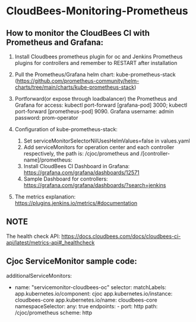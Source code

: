 # CloudBees-Monitoring-Prometheus

## How to monitor the CloudBees CI with Prometheus and Grafana:

1. Install Cloudbees prometheus plugin for oc and Jenkins Prometheus plugins for controllers and remember to RESTART after installation
2. Pull the Prometheus/Grafana helm chart: kube-prometheus-stack (https://github.com/prometheus-community/helm-charts/tree/main/charts/kube-prometheus-stack)
3. Portforward(or expose through loadbalancer) the Prometheus and Grafana for access: kubectl port-forward [grafana-pod] 3000; kubectl port-forward [prometheus-pod] 9090.  Grafana username: admin   password: prom-operator

5. Configuration of kube-prometheus-stack: 
    1. Set serviceMonitorSelectorNilUsesHelmValues=false in values.yaml
    2. Add serviceMonitors for operation center and each controller respectively, the path is: /cjoc/prometheus and /[controller-name]/prometheus: 
    3. Install CloudBees CI Dashboard in Grafana: https://grafana.com/grafana/dashboards/12571
    4. Sample Dashboard for controllers: https://grafana.com/grafana/dashboards/?search=jenkins
6. The metrics explanation: https://plugins.jenkins.io/metrics/#documentation

## NOTE 
The health check API: https://docs.cloudbees.com/docs/cloudbees-ci-api/latest/metrics-api#_healthcheck 

## Cjoc ServiceMonitor sample code:

additionalServiceMonitors: 
- name: "servicemonitor-cloudbees-oc"
   selector: 
       matchLabels:
            app.kubernetes.io/component: cjoc
            app.kubernetes.io/instance: cloudbees-core
            app.kubernetes.io/name: cloudbees-core
       namespaceSelector:
           any: true
       endpoints:
       - port: http
          path: /cjoc/prometheus
          scheme: http
